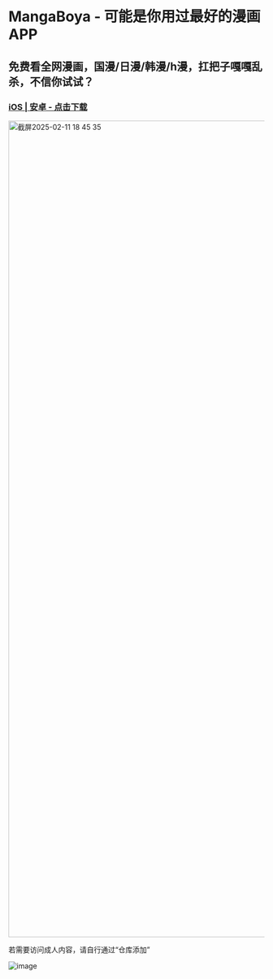 # MangaBoya - 可能是你用过最好的漫画APP
## 免费看全网漫画，国漫/日漫/韩漫/h漫，扛把子嘎嘎乱杀，不信你试试？

### [iOS | 安卓 - 点击下载](https://github.com/MangaBoya/mangaboya.github.io/releases)  
<img width="1608" alt="截屏2025-02-11 18 45 35" src="https://github.com/user-attachments/assets/5ca27a7b-7290-4d6d-aa8e-35f0a51b5af6" />

若需要访问成人内容，请自行通过“仓库添加”

![image](https://github.com/user-attachments/assets/a9077cd2-e59a-425b-9bc6-27eb4fcbdf05)



